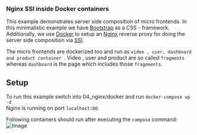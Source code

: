 ### Nginx SSI inside Docker containers
This example demonstrates server side composition of micro frontends. In this minimalistic example we have 
[Bootstrap](https://www.getbootstrap.com) as a CSS - framework. Additionally, we use [Docker](https://www.docker.com/)
to setup an [Nginx](https://www.nginx.com/) reverse proxy for doing the server side composition via [SSI](https://www.w3.org/Jigsaw/Doc/User/SSI.html).

The micro frontends are dockerized too and run as ``video , user, dashboard and product container ``. Video , user and product are so called 
`fragments` whereas `dashboard` is the page which includes those `fragements`. 

## Setup 
To run this example switch into 04_nginx/docker and run ``docker-compose up -d``   
Nginx is running on port ``localhost:80``. 

Following containers should run after executing the ``compose`` command:
![Image](https://i.imgur.com/GeJg24X.png)



